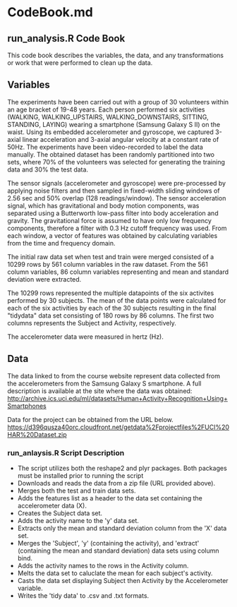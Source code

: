 # CodeBook.md
## run_analysis.R Code Book

This code book describes the variables, the data, and any transformations or work that 
were performed to clean up the data.

## Variables

The experiments have been carried out with a group of 30 volunteers within an age bracket of 19-48 years. Each person performed six activities (WALKING, WALKING_UPSTAIRS, WALKING_DOWNSTAIRS, SITTING, STANDING, LAYING) wearing a smartphone (Samsung Galaxy S II) on the waist. Using its embedded accelerometer and gyroscope, we captured 3-axial linear acceleration and 3-axial angular velocity at a constant rate of 50Hz. The experiments have been video-recorded to label the data manually. The obtained dataset has been randomly partitioned into two sets, where 70% of the volunteers was selected for generating the training data and 30% the test data.

The sensor signals (accelerometer and gyroscope) were pre-processed by applying noise filters and then sampled in fixed-width sliding windows of 2.56 sec and 50% overlap (128 readings/window). The sensor acceleration signal, which has gravitational and body motion components, was separated using a Butterworth low-pass filter into body acceleration and gravity. The gravitational force is assumed to have only low frequency components, therefore a filter with 0.3 Hz cutoff frequency was used. From each window, a vector of features was obtained by calculating variables from the time and frequency domain. 

The initial raw data set when test and train were merged consisted of a 10299 rows by 561 column variables in the raw dataset.  From the 561 column variables, 86 column variables representing and mean and standard deviation were extracted.

The 10299 rows represented the multiple datapoints of the six activites performed by 30 subjects.  The mean of the data points were calculated for each of the six activities by each of the 30 subjects resulting in the final "tidydata" data set consisting of 180 rows by 86 columns.  The first two columns represents the Subject and Activity, respectively.

The accelerometer data were measured in hertz (Hz).

## Data
The data linked to from the course website represent data collected from the accelerometers from 
the Samsung Galaxy S smartphone. A full description is available at the site where the data was obtained:
http://archive.ics.uci.edu/ml/datasets/Human+Activity+Recognition+Using+Smartphones

Data for the project can be obtained from the URL below.
https://d396qusza40orc.cloudfront.net/getdata%2Fprojectfiles%2FUCI%20HAR%20Dataset.zip

### run_anlaysis.R Script Description

* The script utilizes both the reshape2 and plyr packages.  Both packages must be installed prior to running the script
* Downloads and reads the data from a zip file (URL provided above).
* Merges both the test and train data sets.
* Adds the features list as a header to the data set containing the accelerometer data (X).
* Creates the Subject data set. 
* Adds the activity name to the 'y' data set.
* Extracts only the mean and standard deviation column from the 'X' data set.
* Merges the 'Subject', 'y' (containing the activity), and 'extract' (containing the mean and standard deviation) data sets using column bind.
* Adds the activity names to the rows in the Activity column.
* Melts the data set to caluclate the mean for each subject's activity.
* Casts the data set displaying Subject then Activity by the Accelerometer variable.
* Writes the 'tidy data' to .csv and .txt formats.
